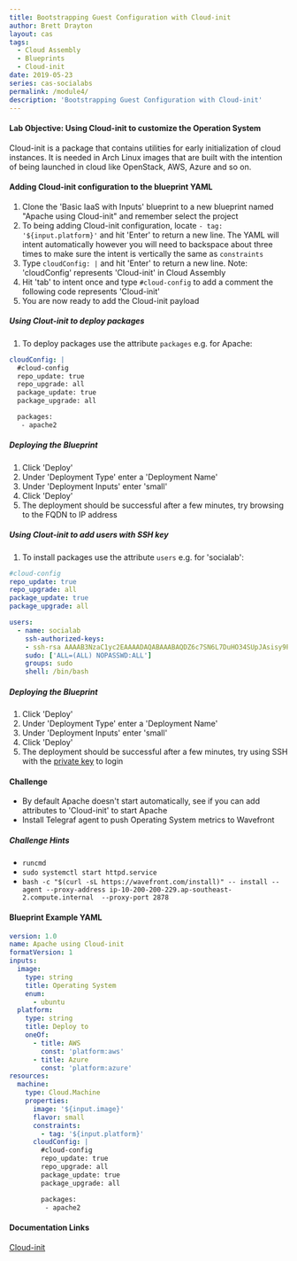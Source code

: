 ```yaml
---
title: Bootstrapping Guest Configuration with Cloud-init
author: Brett Drayton
layout: cas
tags:
  - Cloud Assembly
  - Blueprints
  - Cloud-init
date: 2019-05-23
series: cas-socialabs
permalink: /module4/
description: 'Bootstrapping Guest Configuration with Cloud-init'
---
```


#### Lab Objective: Using Cloud-init to customize the Operation System
Cloud-init is a package that contains utilities for early initialization of cloud instances. It is needed in Arch Linux images that are built with the intention of being launched in cloud like OpenStack, AWS, Azure and so on.

#### Adding Cloud-init configuration to the blueprint YAML
1.  Clone the 'Basic IaaS with Inputs' blueprint to a new blueprint named "Apache using Cloud-init" and remember select the project
2.  To being adding Cloud-init configuration, locate `- tag: '${input.platform}'` and hit 'Enter' to return a new line. The YAML will intent automatically however you will need to backspace about three times to make sure the intent is vertically the same as `constraints`
3.  Type `cloudConfig: |` and hit 'Enter' to return a new line. Note: 'cloudConfig' represents 'Cloud-init' in Cloud Assembly
4.  Hit 'tab' to intent once and type `#cloud-config` to add a comment the following code represents 'Cloud-init'
5.  You are now ready to add the Cloud-init payload

##### Using Clout-init to deploy packages
1.  To deploy packages use the attribute `packages` e.g. for Apache:
```yaml
cloudConfig: |
  #cloud-config
  repo_update: true
  repo_upgrade: all
  package_update: true
  package_upgrade: all

  packages:
   - apache2
```

##### Deploying the Blueprint
1.  Click 'Deploy'
2.  Under 'Deployment Type' enter a 'Deployment Name'
3.  Under 'Deployment Inputs' enter 'small'
4.  Click 'Deploy'
5.  The deployment should be successful after a few minutes, try browsing to the FQDN to IP address

##### Using Clout-init to add users with SSH key
1.  To install packages use the attribute `users` e.g. for 'socialab':
```yaml
#cloud-config
repo_update: true
repo_upgrade: all
package_update: true
package_upgrade: all

users:
  - name: socialab
    ssh-authorized-keys:
    - ssh-rsa AAAAB3NzaC1yc2EAAAADAQABAAABAQDZ6c7SN6L7DuHO34SUpJAsisy9PJ1TkhiHCuJt3VzKOF0kZPrvDdV7pwU14pFR4jOopcH9Ukajc/BSGiuXuuh4wISKu/p22fH7uzThHav15YCONsgH3FNXCB3UIxkMU+RUOABMrplakoAHrNc2RDaEspwmyGbns6WI6RlNcILr//U6TdXKoht4k6x5S5FKe7GiDBXMePQwfknqWAroVZQiRSCXe0kYAz+Gh518U9IX0BeV5tjxL05QGp7HMCnggTCLA/bGc6rjK97Ujcjcs7MJU8LX0zEYxQeI/uCQzhKFvR3c1MKefjndxYNk6qSOTHyO1uj4/K0SHF62on2dpjZf
    sudo: ['ALL=(ALL) NOPASSWD:ALL']
    groups: sudo
    shell: /bin/bash
```

##### Deploying the Blueprint
1.  Click 'Deploy'
2.  Under 'Deployment Type' enter a 'Deployment Name'
3.  Under 'Deployment Inputs' enter 'small'
4.  Click 'Deploy'
5.  The deployment should be successful after a few minutes, try using SSH with the [private key](https://www.dropbox.com/s/7ys9ad3ud57xrj9/socialab_id_rsa.pem?dl=0) to login

#### Challenge
- By default Apache doesn't start automatically, see if you can add attributes to 'Cloud-init' to start Apache
- Install Telegraf agent to push Operating System metrics to Wavefront

##### Challenge Hints
- `runcmd`
- `sudo systemctl start httpd.service`
- `bash -c "$(curl -sL https://wavefront.com/install)" -- install --agent --proxy-address ip-10-200-200-229.ap-southeast-2.compute.internal  --proxy-port 2878`

#### Blueprint Example YAML
```yaml
version: 1.0
name: Apache using Cloud-init
formatVersion: 1
inputs:
  image:
    type: string
    title: Operating System
    enum:
      - ubuntu
  platform:
    type: string
    title: Deploy to
    oneOf:
      - title: AWS
        const: 'platform:aws'
      - title: Azure
        const: 'platform:azure'
resources:
  machine:
    type: Cloud.Machine
    properties:
      image: '${input.image}'
      flavor: small
      constraints:
        - tag: '${input.platform}'
      cloudConfig: |
        #cloud-config
        repo_update: true
        repo_upgrade: all
        package_update: true
        package_upgrade: all

        packages:
         - apache2
```

#### Documentation Links
[Cloud-init](https://cloudinit.readthedocs.io/en/latest/)
